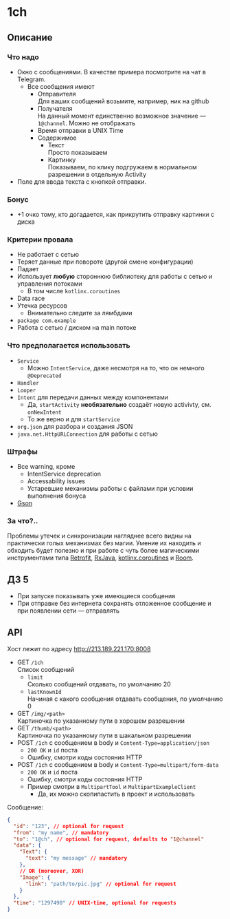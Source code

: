# 1ch

## Описание

### Что надо

- Окно с сообщениями. В качестве примера посмотрите на чат в Telegram.
  - Все сообщения имеют
    - Отправителя <br/>
      Для ваших сообщений возьмите, например, ник на github
    - Получателя <br/> 
      На данный момент единственно возможное значение — `1@channel`. 
      Можно не отображать
    - Время отправки в UNIX Time
    - Содержимое
      - Текст <br/> Просто показываем
      - Картинку <br/> Показываем, по клику подгружаем в нормальном разрешении
        в отдельную Activity
- Поле для ввода текста с кнопкой отправки.

### Бонус

- +1 очко тому, кто догадается, как прикрутить отправку картинки с диска

### Критерии провала

- Не работает с сетью
- Теряет данные при повороте (другой смене конфигурации)
- Падает
- Использует __любую__ стороннюю библиотеку для работы с сетью и управления потоками
  - В том числе `kotlinx.coroutines`
- Data race
- Утечка ресурсов
  - Внимательно следите за лямбдами
- `package com.example`
- Работа с сетью / диском на main потоке

### Что предполагается использовать

- `Service`
  - Можно `IntentService`, даже несмотря на то, что он немного `@Deprecated`
- `Handler`
- `Looper`
- `Intent` для передачи данных между компонентами
  - Да, `startActivity` __необязательно__ создаёт новую activivty, см. `onNewIntent`
  - То же верно и для `startService`
- `org.json` для разбора и создания JSON
- `java.net.HttpURLConnection` для работы с сетью

### Штрафы

- Все warning, кроме
  - IntentService deprecation
  - Accessability issues
  - Устаревшие механизмы работы с файлами при условии выполнения бонуса
- [Gson](https://github.com/google/gson)

### За что?..

Проблемы утечек и синхронизации нагляднее всего видны на практически голых
механизмах без магии. Умение их находить и обходить будет полезно и при
работе с чуть более магическими инструментами типа
[Retrofit](https://square.github.io/retrofit/),
[RxJava](https://github.com/ReactiveX/RxJava),
[kotlinx.coroutines](https://kotlinlang.org/docs/coroutines-overview.html)
и [Room](https://developer.android.com/jetpack/androidx/releases/room).

## ДЗ 5

- При запуске показывать уже имеющиеся сообщения
- При отправке без интернета сохранять отложенное сообщение и при появлении сети — отправлять

## API

Хост лежит по адресу http://213.189.221.170:8008

- GET `/1ch` <br/>
  Список сообщений
  - `limit` <br/>
    Сколько сообщений отдавать, по умолчанию 20
  - `lastKnownId` <br/>
    Начиная с какого сообщения отдавать сообщения, по умолчанию 0
- GET `/img/<path>` <br/>
  Картиночка по указанному пути в хорошем разрешении
- GET `/thumb/<path>` <br/>
  Картиночка по указанному пути в шакальном разрешении
- POST `/1ch` с сообщением в body и `Content-Type=application/json`
    - `200 OK` и `id` поста
    - Ошибку, смотри коды состояния HTTP
- POST `/1ch` с сообщением в body и `Content-Type=multipart/form-data`
    - `200 OK` и `id` поста
    - Ошибку, смотри коды состояния HTTP
    - Пример смотри в `MultipartTool` и `MultipartExampleClient`
      - Да, их можно скопипастить в проект и использовать

Сообщение:
```json lines
{
  "id": "123", // optional for request
  "from": "my name", // mandatory
  "to": "1@ch", // optional for request, defaults to "1@channel"
  "data": {
    "Text": {
      "text": "my message" // mandatory
    },
    // OR (moreover, XOR)
    "Image": {
      "link": "path/to/pic.jpg" // optional for request
    }
  },
  "time": "1297490" // UNIX-time, optional for requests
}
```
